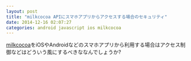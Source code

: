 ```yaml
---
layout: post
title: "milkcocoa APIにスマホアプリからアクセスする場合のセキュリティ"
date: 2014-12-16 02:07:27
categories: android javascript ios milkcocoa
---
```

<p><a href="https://mlkcca.com" rel="nofollow">milkcocoa</a>をiOSやAndroidなどのスマホアプリから利用する場合はアクセス制御などはどういう風にするべきななんでしょうか?</p>
